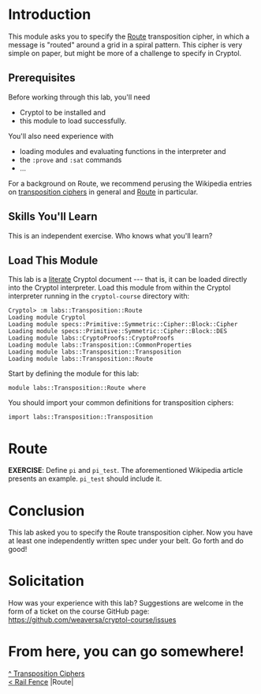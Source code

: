 # Introduction

This module asks you to specify the [Route](https://en.wikipedia.org/wiki/Transposition_cipher#Route_cipher)
transposition cipher, in which a message is "routed" around a grid in 
a spiral pattern.  This cipher is very simple on paper, but might be 
more of a challenge to specify in Cryptol.  

## Prerequisites

Before working through this lab, you'll need 
  * Cryptol to be installed and
  * this module to load successfully.

You'll also need experience with
  * loading modules and evaluating functions in the interpreter and
  * the `:prove` and `:sat` commands
  * ...

For a background on Route, we recommend perusing the Wikipedia 
entries on [transposition ciphers](https://en.wikipedia.org/wiki/Transposition_cipher) 
in general and [Route](https://en.wikipedia.org/wiki/Transposition_cipher#Route_cipher) 
in particular.

## Skills You'll Learn

This is an independent exercise.  Who knows what you'll learn?

## Load This Module

This lab is a
[literate](https://en.wikipedia.org/wiki/Literate_programming) 
Cryptol document --- that is, it can be loaded directly into the 
Cryptol interpreter. Load this module from within the Cryptol 
interpreter running in the `cryptol-course` directory with:

```Xcryptol session
Cryptol> :m labs::Transposition::Route
Loading module Cryptol
Loading module specs::Primitive::Symmetric::Cipher::Block::Cipher
Loading module specs::Primitive::Symmetric::Cipher::Block::DES
Loading module labs::CryptoProofs::CryptoProofs
Loading module labs::Transposition::CommonProperties
Loading module labs::Transposition::Transposition
Loading module labs::Transposition::Route
```

Start by defining the module for this lab:

```cryptol
module labs::Transposition::Route where
```

You should import your common definitions for transposition ciphers:

```cryptol
import labs::Transposition::Transposition
```

# Route

**EXERCISE**: Define `pi` and `pi_test`.  The aforementioned 
Wikipedia article presents an example.  `pi_test` should include it.

# Conclusion

This lab asked you to specify the Route transposition cipher.  Now 
you have at least one independently written spec under your belt.  Go 
forth and do good!

# Solicitation

How was your experience with this lab? Suggestions are welcome in the
form of a ticket on the course GitHub page:
https://github.com/weaversa/cryptol-course/issues

# From here, you can go somewhere!

[^ Transposition Ciphers](/labs/Transposition/Contents.md) \
[< Rail Fence](/labs/Transposition/RailFence.md) |Route|
